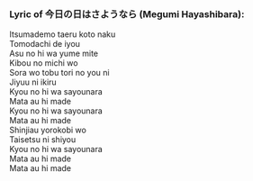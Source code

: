<h3>Lyric of 今日の日はさようなら (Megumi Hayashibara):</h3><p>Itsumademo taeru koto naku<br>Tomodachi de iyou<br>Asu no hi wa yume mite<br>Kibou no michi wo<br>Sora wo tobu tori no you ni<br>Jiyuu ni ikiru<br>Kyou no hi wa sayounara<br>Mata au hi made<br>Kyou no hi wa sayounara<br>Mata au hi made<br>Shinjiau yorokobi wo<br>Taisetsu ni shiyou<br>Kyou no hi wa sayounara<br>Mata au hi made<br>Mata au hi made</p>